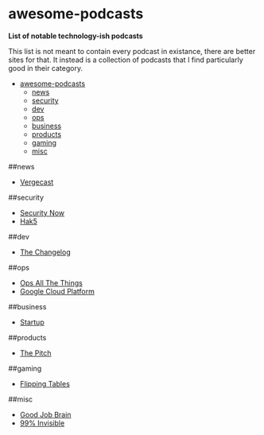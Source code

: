 awesome-podcasts
================
**List of notable technology-ish podcasts**

This list is not meant to contain every podcast in existance, there are better sites for that. It instead is a collection of podcasts that I find particularly good in their category.

- [awesome-podcasts](#awesome-podcasts)
  - [news](#news)
  - [security](#security)
  - [dev](#dev)
  - [ops](#ops)
  - [business](#business)
  - [products](#products)
  - [gaming](#gaming)
  - [misc](#misc)

##news
* [Vergecast](http://www.theverge.com/label/the-vergecast)

##security
* [Security Now](https://twit.tv/shows/security-now)
* [Hak5](https://hak5.org/)

##dev
* [The Changelog](https://changelog.com/podcast/)

##ops
* [Ops All The Things](https://opsallthethings.com/)
* [Google Cloud Platform](https://www.gcppodcast.com/)

##business
* [Startup](https://gimletmedia.com/show/startup/)

##products
* [The Pitch](https://thepitch.fm/)

##gaming
* [Flipping Tables](http://sunriserobot.net/flippingtables/)

##misc
* [Good Job Brain](http://www.goodjobbrain.com/)
* [99% Invisible](http://99percentinvisible.org/)
